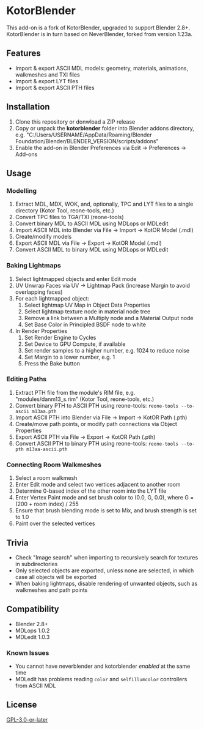 # KotorBlender

This add-on is a fork of KotorBlender, upgraded to support Blender 2.8+. KotorBlender is in turn based on NeverBlender, forked from version 1.23a.

## Features

- Import & export ASCII MDL models: geometry, materials, animations, walkmeshes and TXI files
- Import & export LYT files
- Import & export ASCII PTH files

## Installation

1. Clone this repository or donwload a ZIP release
2. Copy or unpack the **kotorblender** folder into Blender addons directory, e.g. "C:/Users/USERNAME/AppData/Roaming/Blender Foundation/Blender/BLENDER_VERSION/scripts/addons"
3. Enable the add-on in Blender Preferences via Edit → Preferences → Add-ons

## Usage

### Modelling

1. Extract MDL, MDX, WOK, and, optionally, TPC and LYT files to a single directory (Kotor Tool, reone-tools, etc.)
2. Convert TPC files to TGA/TXI (reone-tools)
3. Convert binary MDL to ASCII MDL using MDLops or MDLedit
4. Import ASCII MDL into Blender via File → Import → KotOR Model (.mdl)
5. Create/modify models
6. Export ASCII MDL via File → Export → KotOR Model (.mdl)
7. Convert ASCII MDL to binary MDL using MDLops or MDLedit

### Baking Lightmaps

1. Select lightmapped objects and enter Edit mode
2. UV Unwrap Faces via UV → Lightmap Pack (increase Margin to avoid overlapping faces) 
3. For each lightmapped object:
    1. Select lightmap UV Map in Object Data Properties
    2. Select lightmap texture node in material node tree
    3. Remove a link between a Multiply node and a Material Output node
    4. Set Base Color in Principled BSDF node to white
4. In Render Properties
    1. Set Render Engine to Cycles
    2. Set Device to GPU Compute, if available
    3. Set render samples to a higher number, e.g. 1024 to reduce noise
    4. Set Margin to a lower number, e.g. 1
    5. Press the Bake button

### Editing Paths

1. Extract PTH file from the module's RIM file, e.g. "modules/danm13_s.rim" (Kotor Tool, reone-tools, etc.)
2. Convert binary PTH to ASCII PTH using reone-tools: `reone-tools --to-ascii m13aa.pth`
3. Import ASCII PTH into Blender via File → Import → KotOR Path (.pth)
4. Create/move path points, or modify path connections via Object Properties
5. Export ASCII PTH via File → Export → KotOR Path (.pth)
6. Convert ASCII PTH to binary PTH using reone-tools: `reone-tools --to-pth m13aa-ascii.pth`

### Connecting Room Walkmeshes

1. Select a room walkmesh
2. Enter Edit mode and select two vertices adjacent to another room
3. Determine 0-based index of the other room into the LYT file
4. Enter Vertex Paint mode and set brush color to (0.0, G, 0.0), where G = (200 + room index) / 255
5. Ensure that brush blending mode is set to Mix, and brush strength is set to 1.0
6. Paint over the selected vertices

## Trivia

- Check "Image search" when importing to recursively search for textures in subdirectories
- Only selected objects are exported, unless none are selected, in which case all objects will be exported
- When baking lightmaps, disable rendering of unwanted objects, such as walkmeshes and path points

## Compatibility

- Blender 2.8+
- MDLops 1.0.2
- MDLedit 1.0.3

### Known Issues

- You cannot have neverblender and kotorblender *enabled* at the same time
- MDLedit has problems reading `color` and `selfillumcolor` controllers from ASCII MDL

## License

[GPL-3.0-or-later](LICENSE)
